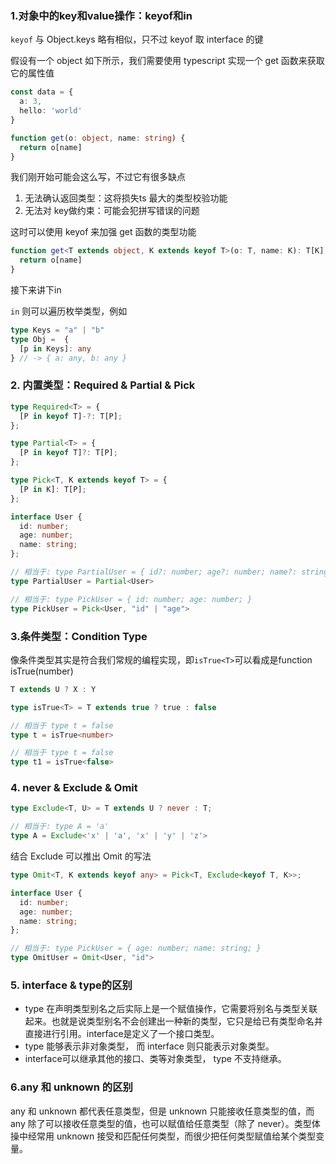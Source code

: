 ### 1.对象中的key和value操作：keyof和in
```keyof``` 与 Object.keys 略有相似，只不过 keyof 取 interface 的键

假设有一个 object 如下所示，我们需要使用 typescript 实现一个 get 函数来获取它的属性值

```ts
const data = {
  a: 3,
  hello: 'world'
}

function get(o: object, name: string) {
  return o[name]
}
```
我们刚开始可能会这么写，不过它有很多缺点

1. 无法确认返回类型：这将损失ts 最大的类型校验功能
2. 无法对 key做约束：可能会犯拼写错误的问题

这时可以使用 keyof 来加强 get 函数的类型功能

```ts
function get<T extends object, K extends keyof T>(o: T, name: K): T[K] {
  return o[name]
}
```
接下来讲下in

```in``` 则可以遍历枚举类型，例如
```ts
type Keys = "a" | "b"
type Obj =  {
  [p in Keys]: any
} // -> { a: any, b: any }
```

### 2. 内置类型：Required & Partial & Pick
```ts
type Required<T> = {
  [P in keyof T]-?: T[P];
};

type Partial<T> = {
  [P in keyof T]?: T[P];
};

type Pick<T, K extends keyof T> = {
  [P in K]: T[P];
};

interface User {
  id: number;
  age: number;
  name: string;
};

// 相当于: type PartialUser = { id?: number; age?: number; name?: string; }
type PartialUser = Partial<User>

// 相当于: type PickUser = { id: number; age: number; }
type PickUser = Pick<User, "id" | "age">
```

### 3.条件类型：Condition Type
像条件类型其实是符合我们常规的编程实现，即```isTrue<T>```可以看成是function isTrue(number)
```ts
T extends U ? X : Y

type isTrue<T> = T extends true ? true : false

// 相当于 type t = false
type t = isTrue<number>

// 相当于 type t = false
type t1 = isTrue<false>
```

### 4. never & Exclude & Omit
```ts
type Exclude<T, U> = T extends U ? never : T;

// 相当于: type A = 'a'
type A = Exclude<'x' | 'a', 'x' | 'y' | 'z'>
```
结合 Exclude 可以推出 Omit 的写法
```ts
type Omit<T, K extends keyof any> = Pick<T, Exclude<keyof T, K>>;

interface User {
  id: number;
  age: number;
  name: string;
};

// 相当于: type PickUser = { age: number; name: string; }
type OmitUser = Omit<User, "id">
```

### 5. interface & type的区别

* type 在声明类型别名之后实际上是一个赋值操作，它需要将别名与类型关联起来。也就是说类型别名不会创建出一种新的类型，它只是给已有类型命名并直接进行引用。interface是定义了一个接口类型。
* type 能够表示非对象类型， 而 interface 则只能表示对象类型。
* interface可以继承其他的接口、类等对象类型， type 不支持继承。

### 6.any 和 unknown 的区别
any 和 unknown 都代表任意类型，但是 unknown 只能接收任意类型的值，而 any 除了可以接收任意类型的值，也可以赋值给任意类型（除了 never）。类型体操中经常用 unknown 接受和匹配任何类型，而很少把任何类型赋值给某个类型变量。

